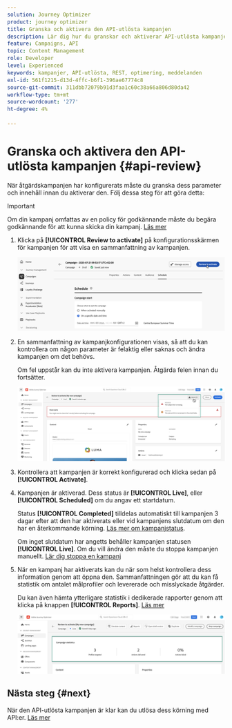 ```yaml
---
solution: Journey Optimizer
product: journey optimizer
title: Granska och aktivera den API-utlösta kampanjen
description: Lär dig hur du granskar och aktiverar API-utlösta kampanjer.
feature: Campaigns, API
topic: Content Management
role: Developer
level: Experienced
keywords: kampanjer, API-utlösta, REST, optimering, meddelanden
exl-id: 561f1215-d13d-4ffc-b6f1-396ae67774c8
source-git-commit: 311dbb72079b91d3faa1c60c38a66a806d80da42
workflow-type: tm+mt
source-wordcount: '277'
ht-degree: 4%

---
```


# Granska och aktivera den API-utlösta kampanjen {#api-review}

När åtgärdskampanjen har konfigurerats måste du granska dess parameter och innehåll innan du aktiverar den. Följ dessa steg för att göra detta:

>[!IMPORTANT]
>
> Om din kampanj omfattas av en policy för godkännande måste du begära godkännande för att kunna skicka din kampanj. [Läs mer](../test-approve/gs-approval.md)

1. Klicka på **[!UICONTROL Review to activate]** på konfigurationsskärmen för kampanjen för att visa en sammanfattning av kampanjen.

   ![](assets/campaign-review.png)

1. En sammanfattning av kampanjkonfigurationen visas, så att du kan kontrollera om någon parameter är felaktig eller saknas och ändra kampanjen om det behövs.

   Om fel uppstår kan du inte aktivera kampanjen. Åtgärda felen innan du fortsätter.

   ![](assets/create-campaign-alerts.png)

1. Kontrollera att kampanjen är korrekt konfigurerad och klicka sedan på **[!UICONTROL Activate]**.

1. Kampanjen är aktiverad. Dess status är **[!UICONTROL Live]**, eller **[!UICONTROL Scheduled]** om du angav ett startdatum.

   Status **[!UICONTROL Completed]** tilldelas automatiskt till kampanjen 3 dagar efter att den har aktiverats eller vid kampanjens slutdatum om den har en återkommande körning. [Läs mer om kampanjstatus](get-started-with-campaigns.md#statuses).

   Om inget slutdatum har angetts behåller kampanjen statusen **[!UICONTROL Live]**. Om du vill ändra den måste du stoppa kampanjen manuellt. [Lär dig stoppa en kampanj](manage-campaigns.md)


1. När en kampanj har aktiverats kan du när som helst kontrollera dess information genom att öppna den. Sammanfattningen gör att du kan få statistik om antalet målprofiler och levererade och misslyckade åtgärder.

   Du kan även hämta ytterligare statistik i dedikerade rapporter genom att klicka på knappen **[!UICONTROL Reports]**. [Läs mer](../reports/campaign-global-report-cja.md)

   ![](assets/create-campaign-summary.png)

## Nästa steg {#next}

När den API-utlösta kampanjen är klar kan du utlösa dess körning med API:er. [Läs mer](trigger-campaigns.md)
